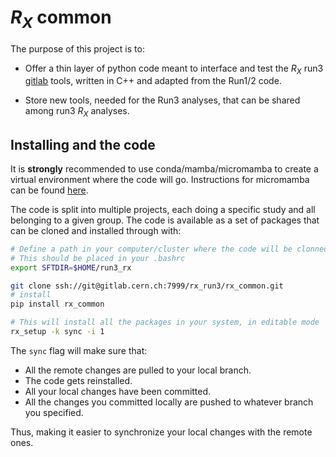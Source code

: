 # $R_X$ common

The purpose of this project is to:

- Offer a thin layer of python code meant to interface and test the $R_X$ run3
[gitlab](https://gitlab.cern.ch/LHCb-RD/cal-rx-run3) tools, written in C++ and adapted from the Run1/2 code.

- Store new tools, needed for the Run3 analyses, that can be shared among run3 $R_X$ analyses.

## Installing and the code

It is **strongly** recommended to use conda/mamba/micromamba to create a virtual environment where the code will go.
Instructions for micromamba can be found 
[here](https://mamba.readthedocs.io/en/latest/installation/micromamba-installation.html).

The code is split into multiple projects, each doing a specific study and all belonging to a given group.
The code is available as a set of packages that can be cloned and installed through with:

```bash
# Define a path in your computer/cluster where the code will be clonned
# This should be placed in your .bashrc 
export SFTDIR=$HOME/run3_rx

git clone ssh://git@gitlab.cern.ch:7999/rx_run3/rx_common.git
# install
pip install rx_common 

# This will install all the packages in your system, in editable mode 
rx_setup -k sync -i 1
```

The `sync` flag will make sure that:

- All the remote changes are pulled to your local branch.
- The code gets reinstalled.
- All your local changes have been committed.
- All the changes you committed locally are pushed to whatever branch you specified.

Thus, making it easier to synchronize your local changes with the remote ones.

